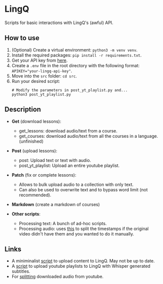 # LingQ

Scripts for basic interactions with LingQ's (awful) API.

## How to use

1. (Optional) Create a virtual environment: `python3 -m venv venv`.
2. Install the required packages: `pip install -r requirements.txt`.
3. Get your API key from [here](https://www.lingq.com/en/accounts/apikey/).
4. Create a `.env` file in the root directory with the following format:
   <br>`APIKEY="your-lingq-api-key"`.
5. Move into the `src` folder: `cd src`.
5. Run your desired script:
   ```
   # Modify the parameters in post_yt_playlist.py and...
   python3 post_yt_playlist.py
   ```

## Description

- **Get** (download lessons): 
  - get_lessons: download audio/text from a course.
  - get_courses: download audio/text from all the courses in a language. (unfinished)

- **Post** (upload lessons):
  - post: Upload text or text with audio.
  - post_yt_playlist: Upload an entire youtube playlist.

- **Patch** (fix or complete lessons): 
  - Allows to bulk upload audio to a collection with only text. 
  - Can also be used to overwrite text and to bypass word limit (not recommended).

- **Markdown** (create a markdown of courses)

- **Other scripts**:
  - Processing text: A bunch of ad-hoc scripts.
  - Processing audio: uses [this](https://gist.github.com/Ashwinning/a9677b5b3afa426667d979b36c019b04) to split the timestamps if the original video didn't have them and you wanted to do it manually.

## Links

- A miniminalist [script](https://github.com/paulywill/lingq_upload) to upload content to LingQ. May not be up to date.
- A [script](https://github.com/justbrendo/lingq-yt) to upload youtube playlists to LingQ with Whisper generated subtitles.
- For [splitting](https://gist.github.com/Ashwinning/a9677b5b3afa426667d979b36c019b04) downloaded audio from youtube.